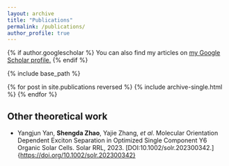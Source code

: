 ```yaml
---
layout: archive
title: "Publications"
permalink: /publications/
author_profile: true
---
```


{% if author.googlescholar %}
  You can also find my articles on <u><a href="{{author.googlescholar}}">my Google Scholar profile</a>.</u>
{% endif %}

{% include base_path %}

{% for post in site.publications reversed %}
  {% include archive-single.html %}
{% endfor %}

## Other theoretical work

- Yangjun Yan, **Shengda Zhao**, Yajie Zhang, *et al*. Molecular Orientation Dependent Exciton Separation in Optimized Single Component Y6 Organic Solar Cells. Solar RRL, 2023. [DOI:10.1002/solr.202300342.]{https://doi.org/10.1002/solr.202300342}